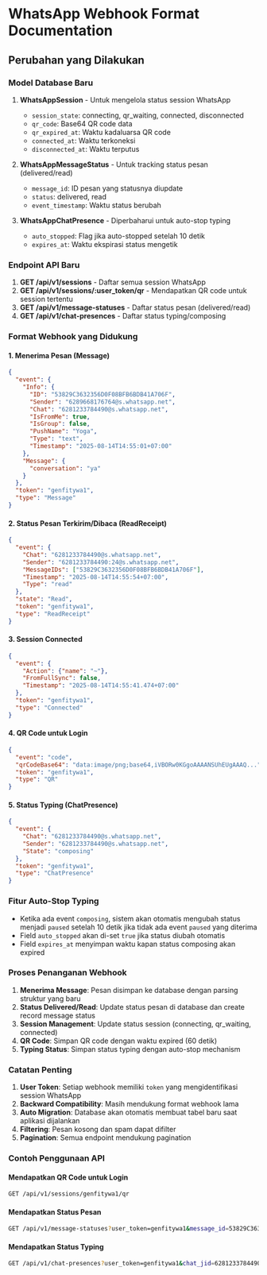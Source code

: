# WhatsApp Webhook Format Documentation

## Perubahan yang Dilakukan

### Model Database Baru

1. **WhatsAppSession** - Untuk mengelola status session WhatsApp
   - `session_state`: connecting, qr_waiting, connected, disconnected
   - `qr_code`: Base64 QR code data
   - `qr_expired_at`: Waktu kadaluarsa QR code
   - `connected_at`: Waktu terkoneksi
   - `disconnected_at`: Waktu terputus

2. **WhatsAppMessageStatus** - Untuk tracking status pesan (delivered/read)
   - `message_id`: ID pesan yang statusnya diupdate
   - `status`: delivered, read
   - `event_timestamp`: Waktu status berubah

3. **WhatsAppChatPresence** - Diperbaharui untuk auto-stop typing
   - `auto_stopped`: Flag jika auto-stopped setelah 10 detik
   - `expires_at`: Waktu ekspirasi status mengetik

### Endpoint API Baru

1. **GET /api/v1/sessions** - Daftar semua session WhatsApp
2. **GET /api/v1/sessions/:user_token/qr** - Mendapatkan QR code untuk session tertentu
3. **GET /api/v1/message-statuses** - Daftar status pesan (delivered/read)
4. **GET /api/v1/chat-presences** - Daftar status typing/composing

### Format Webhook yang Didukung

#### 1. Menerima Pesan (Message)
```json
{
  "event": {
    "Info": {
      "ID": "53829C3632356D0F08BFB6BDB41A706F",
      "Sender": "6289668176764@s.whatsapp.net",
      "Chat": "6281233784490@s.whatsapp.net",
      "IsFromMe": true,
      "IsGroup": false,
      "PushName": "Yoga",
      "Type": "text",
      "Timestamp": "2025-08-14T14:55:01+07:00"
    },
    "Message": {
      "conversation": "ya"
    }
  },
  "token": "genfitywa1",
  "type": "Message"
}
```

#### 2. Status Pesan Terkirim/Dibaca (ReadReceipt)
```json
{
  "event": {
    "Chat": "6281233784490@s.whatsapp.net",
    "Sender": "6281233784490:24@s.whatsapp.net",
    "MessageIDs": ["53829C3632356D0F08BFB6BDB41A706F"],
    "Timestamp": "2025-08-14T14:55:54+07:00",
    "Type": "read"
  },
  "state": "Read",
  "token": "genfitywa1",
  "type": "ReadReceipt"
}
```

#### 3. Session Connected
```json
{
  "event": {
    "Action": {"name": "~"},
    "FromFullSync": false,
    "Timestamp": "2025-08-14T14:55:41.474+07:00"
  },
  "token": "genfitywa1",
  "type": "Connected"
}
```

#### 4. QR Code untuk Login
```json
{
  "event": "code",
  "qrCodeBase64": "data:image/png;base64,iVBORw0KGgoAAAANSUhEUgAAAQ...",
  "token": "genfitywa1",
  "type": "QR"
}
```

#### 5. Status Typing (ChatPresence)
```json
{
  "event": {
    "Chat": "6281233784490@s.whatsapp.net",
    "Sender": "6281233784490@s.whatsapp.net",
    "State": "composing"
  },
  "token": "genfitywa1",
  "type": "ChatPresence"
}
```

### Fitur Auto-Stop Typing

- Ketika ada event `composing`, sistem akan otomatis mengubah status menjadi `paused` setelah 10 detik jika tidak ada event `paused` yang diterima
- Field `auto_stopped` akan di-set `true` jika status diubah otomatis
- Field `expires_at` menyimpan waktu kapan status composing akan expired

### Proses Penanganan Webhook

1. **Menerima Message**: Pesan disimpan ke database dengan parsing struktur yang baru
2. **Status Delivered/Read**: Update status pesan di database dan create record message status
3. **Session Management**: Update status session (connecting, qr_waiting, connected)
4. **QR Code**: Simpan QR code dengan waktu expired (60 detik)
5. **Typing Status**: Simpan status typing dengan auto-stop mechanism

### Catatan Penting

1. **User Token**: Setiap webhook memiliki `token` yang mengidentifikasi session WhatsApp
2. **Backward Compatibility**: Masih mendukung format webhook lama
3. **Auto Migration**: Database akan otomatis membuat tabel baru saat aplikasi dijalankan
4. **Filtering**: Pesan kosong dan spam dapat difilter
5. **Pagination**: Semua endpoint mendukung pagination

### Contoh Penggunaan API

#### Mendapatkan QR Code untuk Login
```bash
GET /api/v1/sessions/genfitywa1/qr
```

#### Mendapatkan Status Pesan
```bash
GET /api/v1/message-statuses?user_token=genfitywa1&message_id=53829C3632356D0F08BFB6BDB41A706F
```

#### Mendapatkan Status Typing
```bash
GET /api/v1/chat-presences?user_token=genfitywa1&chat_jid=6281233784490@s.whatsapp.net&state=composing
```
